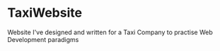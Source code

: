 # TaxiWebsite
Website I've designed and written for a Taxi Company to practise Web Development paradigms

